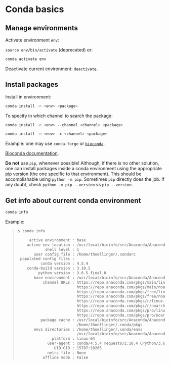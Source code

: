 # Conda basics

## Manage environments

Activate environment `env`:

`source env/bin/activate` (deprecated) or:

```bash
conda activate env
```

Deactivate current environment: `deactivate`.

## Install packages

Install <package> in <env> environment:

```bash
conda install -n <env> <package>
```

To specify in which channel to search the package:

```bash
conda install -n <env> --channel <channel> <package>
```

```bash
conda install -n <env> -c <channel> <package>
```

Example: one may use `conda-forge` or [`bioconda`](https://anaconda.org/bioconda).

[Bioconda documentation](https://anaconda.org/bioconda).

**Do not** use `pip`, whenever possible! Although, if there is no other solution, one can install packages inside a conda environment using the appropriate pip version (the one specific to that environment). This should be accomplishable using `python -m pip`. Sometimes `pip` directly does the job. If any doubt, check `python -m pip --version` vs `pip --version`.

## Get info about current conda environment

```bash
conda info
```

Example:

> ```bash
> $ conda info
> 
>      active environment : base
>     active env location : /usr/local/bioinfo/src/Anaconda/Anaconda3-5.2.0
>             shell level : 1
>        user config file : /home/thoellinger/.condarc
>  populated config files : 
>           conda version : 4.5.4
>     conda-build version : 3.10.5
>          python version : 3.6.5.final.0
>        base environment : /usr/local/bioinfo/src/Anaconda/Anaconda3-5.2.0  (read only)
>            channel URLs : https://repo.anaconda.com/pkgs/main/linux-64
>                           https://repo.anaconda.com/pkgs/main/noarch
>                           https://repo.anaconda.com/pkgs/free/linux-64
>                           https://repo.anaconda.com/pkgs/free/noarch
>                           https://repo.anaconda.com/pkgs/r/linux-64
>                           https://repo.anaconda.com/pkgs/r/noarch
>                           https://repo.anaconda.com/pkgs/pro/linux-64
>                           https://repo.anaconda.com/pkgs/pro/noarch
>           package cache : /usr/local/bioinfo/src/Anaconda/Anaconda3-5.2.0/pkgs
>                           /home/thoellinger/.conda/pkgs
>        envs directories : /home/thoellinger/.conda/envs
>                           /usr/local/bioinfo/src/Anaconda/Anaconda3-5.2.0/envs
>                platform : linux-64
>              user-agent : conda/4.5.4 requests/2.18.4 CPython/3.6.5 Linux/3.10.0-514.26.2.el7.x86_64 centos/7 glibc/2.17
>                 UID:GID : 15707:10265
>              netrc file : None
>            offline mode : False
> ```

